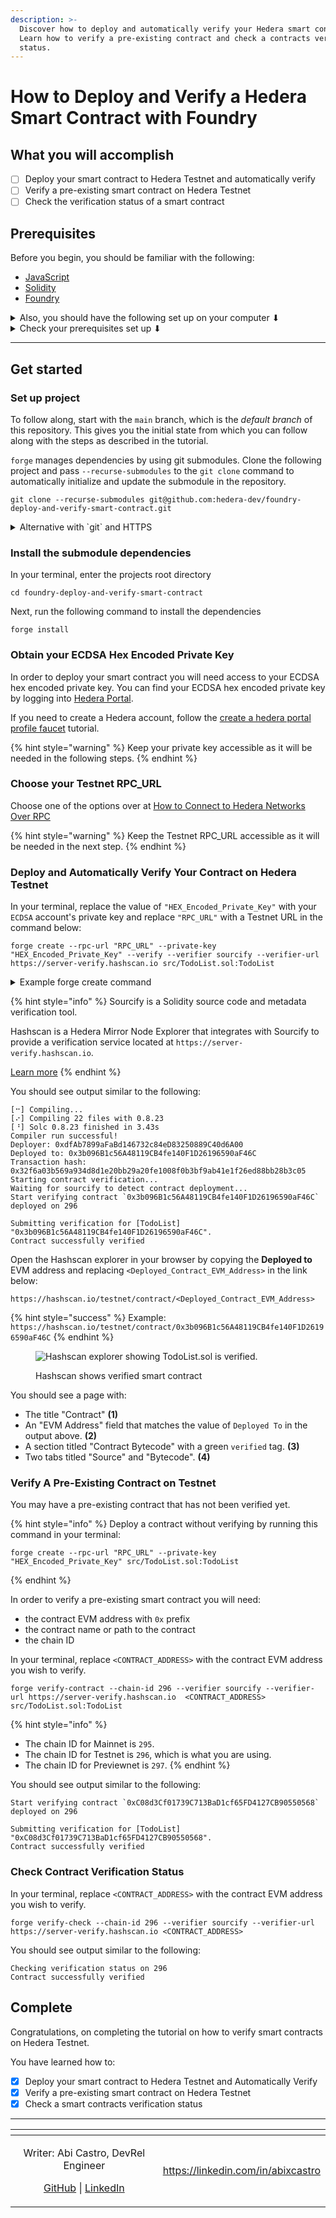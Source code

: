 ```yaml
---
description: >-
  Discover how to deploy and automatically verify your Hedera smart contract.
  Learn how to verify a pre-existing contract and check a contracts verification
  status.
---
```


# How to Deploy and Verify a Hedera Smart Contract with Foundry

## What you will accomplish

* [ ] Deploy your smart contract to Hedera Testnet and automatically verify
* [ ] Verify a pre-existing smart contract on Hedera Testnet
* [ ] Check the verification status of a smart contract

## Prerequisites

Before you begin, you should be familiar with the following:

* [JavaScript](https://developer.mozilla.org/en-US/docs/Web/JavaScript)
* [Solidity](https://docs.soliditylang.org/en/latest/)
* [Foundry](https://book.getfoundry.sh/)

<details>

<summary>Also, you should have the following set up on your computer ⬇</summary>

* [x] `git` installed
  * Minimum version: 2.37
  * Recommended: [Install Git (Github)](https://github.com/git-guides/install-git)
* [x] A code editor or IDE
  * Recommended: [VS Code. Install VS Code (Visual Studio)](https://code.visualstudio.com/docs/setup/setup-overview)
* [x] NodeJs + npm installed
  * Minimum version of NodeJs: 18
  * Minimum version of npm: 9.5
  * Recommended for Linux & Mac: [nvm](https://github.com/nvm-sh/nvm)
  * Recommended for Windows: [nvm-windows](https://github.com/coreybutler/nvm-windows)
* [x] foundry `forge` and `cast` installed
  * `forge` Minimum version: 0.2.0 (3cdee82 2024-02-15T00:19:38.655803000Z)
  * `cast` Minimum version: 0.2.0 (3cdee82 2024-02-15T00:19:38.543163000Z)

</details>

<details>

<summary>Check your prerequisites set up ⬇</summary>

Open your terminal, and enter the following commands.

```shell
git --version
code --version
node --version
npm --version
forge --version
cast --version
```

Each of these commands should output some text that includes a version number, for example:

```
git --version
git version 2.39.2 (Apple Git-143)

code --version
1.81.1
6c3e3dba23e8fadc360aed75ce363ba185c49794
arm64

node --version
v20.6.1

npm --version
9.8.1

forge --version
0.2.0 (3cdee82 2024-02-15T00:19:38.655803000Z)

cast --version
0.2.0 (3cdee82 2024-02-15T00:19:38.543163000Z)

```

If the output contains text similar to `command not found`, please install that item.

</details>

***

## Get started

### Set up project

To follow along, start with the `main` branch, which is the _default branch_ of this repository. This gives you the initial state from which you can follow along with the steps as described in the tutorial.

`forge` manages dependencies by using git submodules. Clone the following project and pass `--recurse-submodules` to the `git clone` command to automatically initialize and update the submodule in the repository.

```shell
git clone --recurse-submodules git@github.com:hedera-dev/foundry-deploy-and-verify-smart-contract.git
```

<details>

<summary>Alternative with `git` and HTTPS</summary>

If you haven't [configured SSH](https://docs.github.com/en/authentication/connecting-to-github-with-ssh) to work with `git`, you may wish use this command instead:

```shell
git clone --recurse-submodules https://github.com/hedera-dev/foundry-deploy-and-verify-smart-contract.git
```

</details>

### Install the submodule dependencies

In your terminal, enter the projects root directory

```shell
cd foundry-deploy-and-verify-smart-contract  
```

Next, run the following command to install the dependencies

```shell
forge install
```

### Obtain your ECDSA Hex Encoded Private Key

In order to deploy your smart contract you will need access to your ECDSA hex encoded private key. You can find your ECDSA hex encoded private key by logging into [Hedera Portal](https://portal.hedera.com).

If you need to create a Hedera account, follow the [create a hedera portal profile faucet](https://docs.hedera.com/hedera/getting-started/introduction#create-hedera-portal-profile-faucet) tutorial.

{% hint style="warning" %}
Keep your private key accessible as it will be needed in the following steps.
{% endhint %}

### Choose your Testnet RPC\_URL

Choose one of the options over at [How to Connect to Hedera Networks Over RPC](https://docs.hedera.com/hedera/tutorials/more-tutorials/json-rpc-connections)

{% hint style="warning" %}
Keep the Testnet RPC\_URL accessible as it will be needed in the next step.
{% endhint %}

### Deploy and Automatically Verify Your Contract on Hedera Testnet

In your terminal, replace the value of `"HEX_Encoded_Private_Key"` with your `ECDSA` account's private key and replace `"RPC_URL"` with a Testnet URL in the command below:

```shell
forge create --rpc-url "RPC_URL" --private-key "HEX_Encoded_Private_Key" --verify --verifier sourcify --verifier-url https://server-verify.hashscan.io src/TodoList.sol:TodoList
```

<details>

<summary>Example forge create command</summary>

```shell
forge create --rpc-url https://testnet.hashio.io/api --private-key 0x348ce564d427a3317b6536bbcff9290d69395b06ed6c486954e971d960fe87ac --verify --verifier sourcify --verifier-url https://server-verify.hashscan.io src/TodoList.sol:TodoList
```

</details>

{% hint style="info" %}
Sourcify is a Solidity source code and metadata verification tool.

Hashscan is a Hedera Mirror Node Explorer that integrates with Sourcify to provide a verification service located at `https://server-verify.hashscan.io`.

[Learn more](https://docs.hedera.com/hedera/core-concepts/smart-contracts/verifying-smart-contracts-beta)
{% endhint %}

You should see output similar to the following:

```
[⠒] Compiling...
[⠔] Compiling 22 files with 0.8.23
[⠘] Solc 0.8.23 finished in 3.43s
Compiler run successful!
Deployer: 0xdfAb7899aFaBd146732c84eD83250889C40d6A00
Deployed to: 0x3b096B1c56A48119CB4fe140F1D26196590aF46C
Transaction hash: 0x32f6a03b569a934d8d1e20bb29a20fe1008f0b3bf9ab41e1f26ed88bb28b3c05
Starting contract verification...
Waiting for sourcify to detect contract deployment...
Start verifying contract `0x3b096B1c56A48119CB4fe140F1D26196590aF46C` deployed on 296

Submitting verification for [TodoList] "0x3b096B1c56A48119CB4fe140F1D26196590aF46C".
Contract successfully verified
```

Open the Hashscan explorer in your browser by copying the **Deployed to** EVM address and replacing `<Deployed_Contract_EVM_Address>` in the link below:

```
https://hashscan.io/testnet/contract/<Deployed_Contract_EVM_Address>
```

{% hint style="success" %}
Example: `https://hashscan.io/testnet/contract/0x3b096B1c56A48119CB4fe140F1D26196590aF46C`
{% endhint %}

<figure><img src="https://github.com/hashgraph/hedera-docs/blob/l10n_translation-staging/fr/fr/.gitbook/assets/contract-verified-foundry.svg" alt="Hashscan explorer showing TodoList.sol is verified."><figcaption><p>Hashscan shows verified smart contract</p></figcaption></figure>

You should see a page with:

* The title "Contract" **(1)**
* An "EVM Address" field that matches the value of `Deployed To` in the output above. **(2)**
* A section titled "Contract Bytecode" with a green `verified` tag. **(3)**
* Two tabs titled "Source" and "Bytecode". **(4)**

### Verify A Pre-Existing Contract on Testnet

You may have a pre-existing contract that has not been verified yet.

{% hint style="info" %}
Deploy a contract without verifying by running this command in your terminal:

```shell
forge create --rpc-url "RPC_URL" --private-key "HEX_Encoded_Private_Key" src/TodoList.sol:TodoList
```
{% endhint %}

In order to verify a pre-existing smart contract you will need:

* the contract EVM address with `0x` prefix
* the contract name or path to the contract
* the chain ID

In your terminal, replace `<CONTRACT_ADDRESS>` with the contract EVM address you wish to verify.

```shell
forge verify-contract --chain-id 296 --verifier sourcify --verifier-url https://server-verify.hashscan.io  <CONTRACT_ADDRESS> src/TodoList.sol:TodoList
```

{% hint style="info" %}
* The chain ID for Mainnet is `295`.
* The chain ID for Testnet is `296`, which is what you are using.
* The chain ID for Previewnet is `297`.
{% endhint %}

You should see output similar to the following:

```
Start verifying contract `0xC08d3Cf01739C713BaD1cf65FD4127CB90550568` deployed on 296

Submitting verification for [TodoList] "0xC08d3Cf01739C713BaD1cf65FD4127CB90550568".
Contract successfully verified
```

### Check Contract Verification Status

In your terminal, replace `<CONTRACT_ADDRESS>` with the contract EVM address you wish to verify.

```shell
forge verify-check --chain-id 296 --verifier sourcify --verifier-url https://server-verify.hashscan.io <CONTRACT_ADDRESS>
```

You should see output similar to the following:

```
Checking verification status on 296
Contract successfully verified
```

## Complete

Congratulations, on completing the tutorial on how to verify smart contracts on Hedera Testnet.

You have learned how to:

* [x] Deploy your smart contract to Hedera Testnet and Automatically Verify
* [x] Verify a pre-existing smart contract on Hedera Testnet
* [x] Check a smart contracts verification status

***

<table data-card-size="large" data-view="cards"><thead><tr><th align="center"></th><th data-hidden data-card-target data-type="content-ref"></th></tr></thead><tbody><tr><td align="center"><p>Writer: Abi Castro, DevRel Engineer</p><p><a href="https://github.com/a-ridley">GitHub</a> | <a href="https://linkedin.com/in/abixcastro">LinkedIn</a></p></td><td><a href="https://linkedin.com/in/abixcastro">https://linkedin.com/in/abixcastro</a></td></tr></tbody></table>
